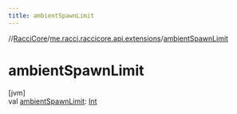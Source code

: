 ```yaml
---
title: ambientSpawnLimit
---
```

//[RacciCore](../../index.html)/[me.racci.raccicore.api.extensions](index.html)/[ambientSpawnLimit](ambient-spawn-limit.html)



# ambientSpawnLimit



[jvm]\
val [ambientSpawnLimit](ambient-spawn-limit.html): [Int](https://kotlinlang.org/api/latest/jvm/stdlib/kotlin/-int/index.html)




